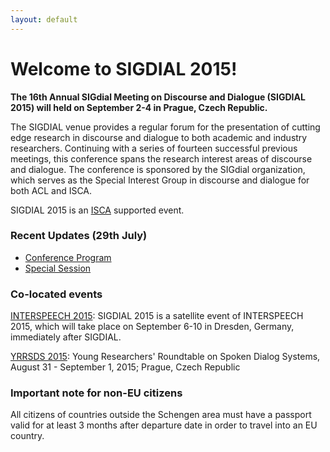 ```yaml
---
layout: default
---
```


# Welcome to SIGDIAL 2015!

**The 16th Annual SIGdial Meeting on Discourse and Dialogue (SIGDIAL
2015) will held on September 2-4 in Prague, Czech Republic.**

The SIGDIAL venue provides a regular forum for the presentation of
cutting edge research in discourse and dialogue to both academic and
industry researchers. Continuing with a series of fourteen successful
previous meetings, this conference spans the research interest areas
of discourse and dialogue. The conference is sponsored by the SIGdial
organization, which serves as the Special Interest Group in discourse
and dialogue for both ACL and ISCA.

SIGDIAL 2015 is an [ISCA](http://www.isca-speech.org/) supported event.

### Recent Updates (29th July)

 * [Conference Program](http://www.sigdial.org/workshops/conference16/schedule.html)
 * [Special Session](http://www.sigdial.org/workshops/conference16/sessions.html)

### Co-located events

[INTERSPEECH 2015](http://interspeech2015.org/): SIGDIAL 2015 is a
satellite event of INTERSPEECH 2015, which will take place on
September 6-10 in Dresden, Germany, immediately after SIGDIAL.

[YRRSDS 2015](https://sites.google.com/site/yrrsdsmmxv/): Young
  Researchers' Roundtable on Spoken Dialog Systems, August 31 -
  September 1, 2015; Prague, Czech Republic
   
### Important note for non-EU citizens

All citizens of countries outside the Schengen area must have a passport valid for at least 3 months after departure date in order to travel into an EU country.